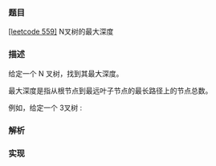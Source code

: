 ### 题目

[[leetcode 559]](https://leetcode-cn.com/problems/maximum-depth-of-n-ary-tree/submissions/) N叉树的最大深度

### 描述

给定一个 N 叉树，找到其最大深度。

最大深度是指从根节点到最远叶子节点的最长路径上的节点总数。

例如，给定一个 3叉树 :

### 解析

### 实现

